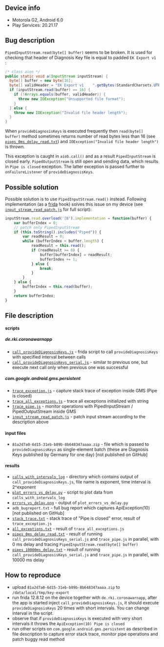 Device info
-----------

- Motorola G2, Android 6.0
- Play Services: 20.21.17

Bug description
---------------

`PipedInputStream.read(byte[] buffer)` seems to be broken. It is used for checking that header of Diagnosis Key file is equal to padded `EK Export v1    `:

```java
/* class aion */
public static void a(InputStream inputStream) {
  byte[] buffer = new byte[16];
  byte[] validHeader = "EK Export v1    ".getBytes(StandardCharsets.UTF_8);
  if (inputStream.read(buffer) == 16) {
    if (!Arrays.equals(buffer, validHeader)) {
      throw new IOException("Unsupported file format");
    }
  } else {
    throw new IOException("Invalid file header length");
  }
}
```

When `provideDiagnosisKeys` is executed frequently then `read(byte[] buffer)` method sometimes returns number of read bytes less than 16 (see [`pipes_0ms_delay_read.txt`](pipes_0ms_delay_read.txt)) and `IOException("Invalid file header length")` is thrown.

This exception is caught in `aiob.call()` and as a result `PipedInputStream` is closed early. `PipedOutputStream` is still open and sending data, which results in `Pipe is closed` exception. The latter exception is passed further to `onFailureListener` of `provideDiagnosisKeys`.

Possible solution
----------------

Possible solution is to use `PipedInputStream.read()` instead. Following implementation (as a [frida](https://frida.re/) hook)  solves this issue on my device (see [`input_stream_read_patch.js`](input_stream_read_patch.js) for full script):

```javascript
inputStream.read.overload('[B').implementation = function(buffer) {
    var bufferIndex = 0;
    // patch only PipedInputStream
    if (this.toString().includes("Piped")) {
        var readResult = 0;
        while (bufferIndex < buffer.length) {
            readResult = this.read();
            if (readResult >= 0) {
                buffer[bufferIndex] = readResult;
                bufferIndex += 1;
            } else {
                break;
            }
        }
    } else {
        bufferIndex = this.read(buffer);
    }
    return bufferIndex;
}
```

File description
----------------

#### scripts

##### de.rki.coronawarnapp
- [`call_provideDiagnosisKeys.js`](call_provideDiagnosisKeys.js) - frida script to call `provideDiagnosisKeys` with specified interval between calls
- [`call_provideDiagnosisKeys_serial.js`](call_provideDiagnosisKeys_serial.js) - similar to previous one, but execute next call only when previous one was successful

##### com.google.android.gms.persistent
- [`trace_exception.js`](trace_exception.js) - capture stack trace of exception inside GMS (Pipe is closed)
- [`trace_all_exceptions.js`](trace_all_exceptions.js) - trace all exceptions initialized with string
- [`trace_pipe.js`](trace_pipe.js) - monitor operations with PipedInputStream / PipedOutputStream inside GMS
- [`input_stream_read_patch.js`](input_stream_read_patch.js) - patch input stream according to the description above

#### input files
- `81a2d7a0-6d15-31eb-b89b-8b648347aaaa.zip` - file which is passed to `provideDiagnosisKeys` as single-element batch (these are Diagnosis Keys published by Germany for one day) [not published on GitHub]

#### results
- [`calls_with_intervals_log`](calls_with_intervals_log) - directory which contains output of `call_provideDiagnosisKeys.js`, file name is exponent, time interval is 2^exponent
- [`plot_errors_vs_delay.py`](plot_errors_vs_delay.py) - script to plot data from `calls_with_intervals_log`
- [`errors_vs_delay.png`](errors_vs_delay.png) - output of `plot_errors_vs_delay.py`
- `adb_bugreport.txt` - full bug report which captures ApiException(10) [not published on GitHub]
- [`stack_trace.txt`](stack_trace.txt) - stack trace of "Pipe is closed" error, result of `trace_exception.js`
- [`all_exceptions.txt`](all_exceptions.txt) - result of `trace_all_exceptions.js`
- [`pipes_0ms_delay_read.txt`](pipes_0ms_delay_read.txt) - result of running `call_provideDiagnosisKeys_serial.js` and `trace_pipe.js` in parallel, with 0 ms delay and tracing `PipedInputStream.read(byte[] buffer)`
- [`pipes_10000ms_delay.txt`](pipes_10000ms_delay.txt) - result of running `call_provideDiagnosisKeys_serial.js` and `trace_pipe.js` in parallel, with 10000 ms delay

How to reproduce
----------------

- upload `81a2d7a0-6d15-31eb-b89b-8b648347aaaa.zip` to `/data/local/tmp/key-export`
- run frida 12.8.12 on the device together with `de.rki.coronawarnapp`, after the app is started inject `call_provideDiagnosisKeys.js`,
it should execute `provideDiagnosisKeys` 20 times with short intervals. You can change interval in the script.
- observe that if `provideDiagnosisKeys` is executed with very short intervals it throws the `ApiException(10) Pipe is closed`
- run other scripts on `com.google.android.gms.persistent` as described in file description to capture error stack trace, monitor pipe operations and patch buggy read method

